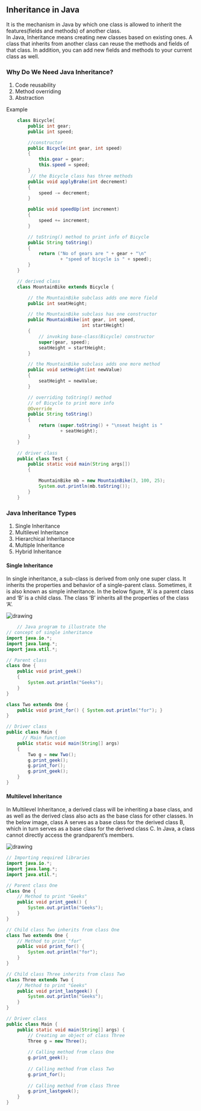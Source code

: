 ## Inheritance in Java

It is the mechanism in Java by which one class is allowed to inherit the features(fields and methods) of another class.\
In Java, Inheritance means creating new classes based on existing ones. A class that inherits from another class can reuse the methods and fields of that class. In addition, you can add new fields and methods to your current class as well.


### Why Do We Need Java Inheritance?

1. Code reusability
2. Method overriding
3. Abstraction 


Example

```java
    class Bicycle{
        public int gear;
        public int speed;

        //constructor
        public Bicycle(int gear, int speed)
        {
            this.gear = gear;
            this.speed = speed;
        }
         // the Bicycle class has three methods
        public void applyBrake(int decrement)
        {
            speed -= decrement;
        }

        public void speedUp(int increment)
        {
            speed += increment;
        }

        // toString() method to print info of Bicycle
        public String toString()
        {
            return ("No of gears are " + gear + "\n"
                    + "speed of bicycle is " + speed);
        }
    }

    // derived class
    class MountainBike extends Bicycle {

        // the MountainBike subclass adds one more field
        public int seatHeight;

        // the MountainBike subclass has one constructor
        public MountainBike(int gear, int speed,
                            int startHeight)
        {
            // invoking base-class(Bicycle) constructor
            super(gear, speed);
            seatHeight = startHeight;
        }

        // the MountainBike subclass adds one more method
        public void setHeight(int newValue)
        {
            seatHeight = newValue;
        }

        // overriding toString() method
        // of Bicycle to print more info
        @Override 
        public String toString()
        {
            return (super.toString() + "\nseat height is "
                    + seatHeight);
        }
    }

    // driver class
    public class Test {
        public static void main(String args[])
        {

            MountainBike mb = new MountainBike(3, 100, 25);
            System.out.println(mb.toString());
        }
    }
````

### Java Inheritance Types

1. Single Inheritance
2. Multilevel Inheritance
3. Hierarchical Inheritance
4. Multiple Inheritance
5. Hybrid Inheritance

#### Single Inheritance

In single inheritance, a sub-class is derived from only one super class. It inherits the properties and behavior of a single-parent class. Sometimes, it is also known as simple inheritance. In the below figure, ‘A’ is a parent class and ‘B’ is a child class. The class ‘B’ inherits all the properties of the class ‘A’.

![drawing](https://media.geeksforgeeks.org/wp-content/uploads/20220728111827/1-660x329.jpg)

``` java
    // Java program to illustrate the
// concept of single inheritance
import java.io.*;
import java.lang.*;
import java.util.*;

// Parent class
class One {
    public void print_geek()
    {
        System.out.println("Geeks");
    }
}

class Two extends One {
    public void print_for() { System.out.println("for"); }
}

// Driver class
public class Main {
      // Main function
    public static void main(String[] args)
    {
        Two g = new Two();
        g.print_geek();
        g.print_for();
        g.print_geek();
    }
}
```

#### Multilevel Inheritance

In Multilevel Inheritance, a derived class will be inheriting a base class, and as well as the derived class also acts as the base class for other classes. In the below image, class A serves as a base class for the derived class B, which in turn serves as a base class for the derived class C. In Java, a class cannot directly access the grandparent’s members.

![drawing](https://media.geeksforgeeks.org/wp-content/uploads/20220728111913/2-660x329.jpg)

``` java
// Importing required libraries
import java.io.*;
import java.lang.*;
import java.util.*;

// Parent class One
class One {
    // Method to print "Geeks"
    public void print_geek() {
        System.out.println("Geeks");
    }
}

// Child class Two inherits from class One
class Two extends One {
    // Method to print "for"
    public void print_for() {
        System.out.println("for");
    }
}

// Child class Three inherits from class Two
class Three extends Two {
    // Method to print "Geeks"
    public void print_lastgeek() {
        System.out.println("Geeks");
    }
}

// Driver class
public class Main {
    public static void main(String[] args) {
        // Creating an object of class Three
        Three g = new Three();
        
        // Calling method from class One
        g.print_geek();
        
        // Calling method from class Two
        g.print_for();
        
        // Calling method from class Three
        g.print_lastgeek();
    }
}

```